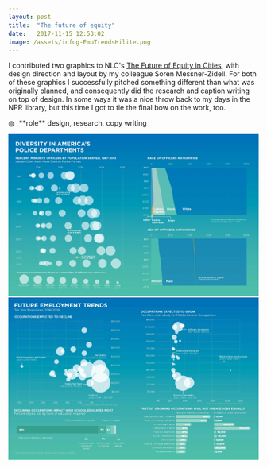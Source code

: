 ```yaml
---
layout: post
title:  "The future of equity"
date:   2017-11-15 12:53:02
image: /assets/infog-EmpTrendsHilite.png
---
```

I contributed two graphics to NLC's [The Future of Equity in Cities](http://www.nlc.org/article/urban-growth-trends-and-rise-of-tech-in-cities-point-to-widening-disparities), with design direction and layout by my colleague Soren Messner-Zidell. For both of these graphics I successfully pitched something different than what was originally planned, and consequently did the research and caption writing on top of design. In some ways it was a nice throw back to my days in the NPR library, but this time I got to tie the final bow on the work, too.

<p class="involvement" markdown="1">
&#9677; _**role** design, research, copy writing_
</p>

[![Future employment trends](/assets/infog-police.jpg)](/projects/infog-PoliceDemoHilite.pdf)
[![Police force demographics 1987-2013](/assets/infog-FutureEmpTrends.jpg)](/projects/infog-FutureEmpTrends.pdf)
